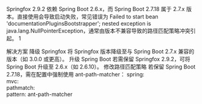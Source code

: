 Springfox 2.9.2 依赖 Spring Boot 2.6.x，而 Spring Boot 2.7.18 属于 2.7.x 版本。直接使用会导致启动失败，常见错误为 Failed to start bean 'documentationPluginsBootstrapper'; nested exception is java.lang.NullPointerException，通常由版本不兼容导致的路径匹配策略冲突引起。 ‌
1

解决方案
‌降级 Springfox
将 Springfox 版本降级至与 Spring Boot 2.7.x 兼容的版本（如 3.0.0 或更高）。
‌升级 Spring Boot
若需保留 Springfox 2.9.2，可将 Spring Boot 升级至 2.6.x（如 2.6.10）。
‌修改路径匹配策略‌
若保留 Spring Boot 2.7.18，需在配置中强制使用 ant-path-matcher：
spring:  
mvc:  
pathmatch:  
pattern: ant-path-matcher
``` ‌:ml-citation{ref="1" data="citationList"}
